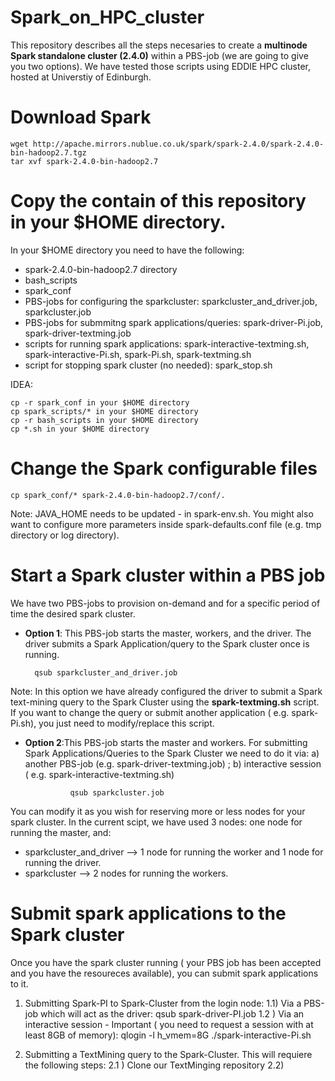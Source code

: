 # Spark_on_HPC_cluster
This repository describes all the steps necesaries to create a **multinode Spark standalone cluster (2.4.0)** within a PBS-job (we are going to give you two options). We have tested those scripts using EDDIE HPC cluster, hosted at Universtiy of Edinburgh.

# Download Spark
 	wget http://apache.mirrors.nublue.co.uk/spark/spark-2.4.0/spark-2.4.0-bin-hadoop2.7.tgz
	tar xvf spark-2.4.0-bin-hadoop2.7

# Copy the contain of this repository in your $HOME directory.

In your $HOME directory you need to have the following:
* spark-2.4.0-bin-hadoop2.7 directory
* bash_scripts
* spark_conf
* PBS-jobs for configuring the sparkcluster: sparkcluster_and_driver.job, sparkcluster.job
* PBS-jobs for submmitng spark applications/queries: spark-driver-Pi.job, spark-driver-textming.job
* scripts for running spark applications: spark-interactive-textming.sh, spark-interactive-Pi.sh, spark-Pi.sh, spark-textming.sh
* script for stopping spark cluster (no needed): spark_stop.sh

IDEA:
	
	cp -r spark_conf in your $HOME directory
	cp spark_scripts/* in your $HOME directory
	cp -r bash_scripts in your $HOME directory
	cp *.sh in your $HOME directory


# Change the Spark configurable files
	
	cp spark_conf/* spark-2.4.0-bin-hadoop2.7/conf/.
	
Note: JAVA_HOME needs to be updated - in spark-env.sh. You might also want to configure more parameters inside spark-defaults.conf file (e.g. tmp directory or log directory). 
  
# Start a Spark cluster within a PBS job
We have two PBS-jobs to provision on-demand and for a specific period of time the desired spark cluster. 

* **Option 1**: This PBS-job starts the master, workers, and the driver. The driver submits a Spark Application/query to the Spark cluster once is running.

  		qsub sparkcluster_and_driver.job

Note: In this option we have already configured the driver to submit a Spark text-mining query to the Spark Cluster using  the **spark-textming.sh** script. If you want to change the query or submit another application ( e.g. spark-Pi.sh), you just need to modify/replace this script. 

* **Option 2**:This PBS-job starts the master and workers. For submitting Spark Applications/Queries to the Spark Cluster we need to do it via: a) another PBS-job (e.g. spark-driver-textming.job) ; b) interactive session ( e.g. spark-interactive-textming.sh) 

                qsub sparkcluster.job

You can modify it as you wish for reserving more or less nodes for your spark cluster. In the current scipt, we have used 3 nodes: one node for running the master, and:

* sparkcluster_and_driver --> 1 node for running the worker and 1 node for running the driver.
* sparkcluster --> 2 nodes for running the workers.  


# Submit spark applications to the Spark cluster

Once you have the spark cluster running ( your PBS job has been accepted and you have the resoureces available), you can submit spark applications to it. 

1) Submitting Spark-PI to Spark-Cluster from the login node: 
	1.1) Via a PBS-job which will act as the driver:
		qsub spark-driver-PI.job
	1.2 ) Via an interactive session - Important ( you need to request a session with at least 8GB of memory):
		 qlogin -l h_vmem=8G
		 ./spark-interactive-Pi.sh

2) Submitting a TextMining query to the Spark-Cluster. This will requiere the following steps:
	2.1 ) Clone our TextMinging repository
	2.2) 
		
			


